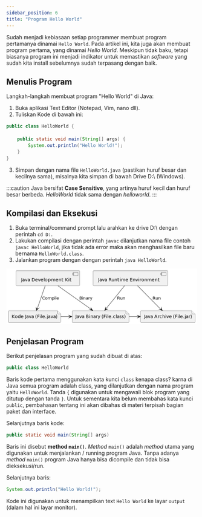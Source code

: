 ```yaml
---
sidebar_position: 6
title: "Program Hello World"
---
```


Sudah menjadi kebiasaan setiap programmer membuat program pertamanya dinamai `Hello World`. Pada artikel ini, kita juga akan membuat program pertama, yang dinamai *Hello World*. Meskipun tidak baku, tetapi biasanya program ini menjadi indikator untuk memastikan *software* yang sudah kita install sebelumnya sudah terpasang dengan baik.

## Menulis Program

Langkah-langkah membuat program "Hello World" di Java:

1. Buka aplikasi Text Editor (Notepad, Vim, nano dll).
2. Tuliskan Kode di bawah ini:

```java title=HelloWorld.java
public class HelloWorld {

    public static void main(String[] args) {
        System.out.println("Hello World!");
    }
}
```

3. Simpan dengan nama file `HelloWorld.java` (pastikan huruf besar dan kecilnya sama), misalnya kita simpan di bawah Drive D:\ (Windows).

:::caution
Java bersifat **Case Sensitive**, yang artinya huruf kecil dan huruf besar berbeda. *HelloWorld* tidak sama dengan *helloworld*.
:::

## Kompilasi dan Eksekusi

1. Buka terminal/command prompt lalu arahkan ke drive D:\ dengan perintah `cd D:`.
2. Lakukan compilasi dengan perintah `javac` dilanjutkan nama file contoh `javac HelloWorld`, jika tidak ada error maka akan menghasilkan file baru bernama `HelloWorld.class`.
3. Jalankan program dengan dengan perintah `java HelloWorld`.

![Proses Development Program Java](/img/java/proses-java.png 'Proses Development Program Java')

## Penjelasan Program

Berikut penjelasan program yang sudah dibuat di atas:

```java
public class HelloWorld
```

Baris kode pertama menggunakan kata kunci `class` kenapa class? karna di Java semua program adalah class, yang dilanjutkan dengan nama program yaitu `HelloWorld`. Tanda `{` digunakan untuk mengawali blok program yang ditutup dengan tanda `}`. Untuk sementara kita belum membahas kata kunci `public`, pembahasan tentang ini akan dibahas di materi terpisah bagian paket dan interface.

Selanjutnya baris kode:

```java
public static void main(String[] args)
```

Baris ini disebut **method `main()`**. *Method* `main()` adalah *method* utama yang digunakan untuk menjalankan / running program Java. Tanpa adanya *method* `main()` program Java hanya bisa dicompile dan tidak bisa dieksekusi/run.

Selanjutnya baris:

```java
System.out.println("Hello World!");
```

Kode ini digunakan untuk menampilkan text `Hello World` ke layar `output` (dalam hal ini layar monitor).
